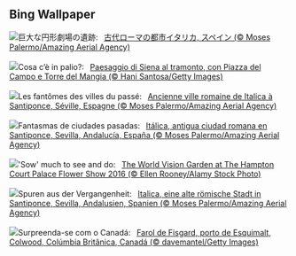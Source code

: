 ## Bing Wallpaper
![](https://www.bing.com/th?id=OHR.ItalicaRuins_JA-JP9815947599_UHD.jpg&w=1000)巨大な円形劇場の遺跡:&nbsp;&ensp;[古代ローマの都市イタリカ, スペイン (© Moses Palermo/Amazing Aerial Agency)](https://www.bing.com/th?id=OHR.ItalicaRuins_JA-JP9815947599_UHD.jpg)
<br><br/>
![](https://www.bing.com/th?id=OHR.PalioDiSiena_IT-IT3821584862_UHD.jpg&w=1000)Cosa c’è in palio?:&nbsp;&ensp;[Paesaggio di Siena al tramonto, con Piazza del Campo e Torre del Mangia (© Hani Santosa/Getty Images)](https://www.bing.com/th?id=OHR.PalioDiSiena_IT-IT3821584862_UHD.jpg)
<br><br/>
![](https://www.bing.com/th?id=OHR.ItalicaRuins_FR-FR7838371593_UHD.jpg&w=1000)Les fantômes des villes du passé:&nbsp;&ensp;[Ancienne ville romaine de Italica à Santiponce, Séville,  Espagne (© Moses Palermo/Amazing Aerial Agency)](https://www.bing.com/th?id=OHR.ItalicaRuins_FR-FR7838371593_UHD.jpg)
<br><br/>
![](https://www.bing.com/th?id=OHR.ItalicaRuins_ES-ES6907151535_UHD.jpg&w=1000)Fantasmas de ciudades pasadas:&nbsp;&ensp;[Itálica, antigua ciudad romana en Santiponce, Sevilla, Andalucía, España (© Moses Palermo/Amazing Aerial Agency)](https://www.bing.com/th?id=OHR.ItalicaRuins_ES-ES6907151535_UHD.jpg)
<br><br/>
![](https://www.bing.com/th?id=OHR.HamptonFestival2024_EN-GB4619911099_UHD.jpg&w=1000)'Sow' much to see and do:&nbsp;&ensp;[The World Vision Garden at The Hampton Court Palace Flower Show 2016 (© Ellen Rooney/Alamy Stock Photo)](https://www.bing.com/th?id=OHR.HamptonFestival2024_EN-GB4619911099_UHD.jpg)
<br><br/>
![](https://www.bing.com/th?id=OHR.ItalicaRuins_DE-DE9553207301_UHD.jpg&w=1000)Spuren aus der Vergangenheit:&nbsp;&ensp;[Italica, eine alte römische Stadt in Santiponce, Sevilla, Andalusien, Spanien (© Moses Palermo/Amazing Aerial Agency)](https://www.bing.com/th?id=OHR.ItalicaRuins_DE-DE9553207301_UHD.jpg)
<br><br/>
![](https://www.bing.com/th?id=OHR.FisgardLighthouse_PT-BR7039409660_UHD.jpg&w=1000)Surpreenda-se com o Canadá:&nbsp;&ensp;[Farol de Fisgard, porto de Esquimalt, Colwood, Colúmbia Britânica, Canadá (© davemantel/Getty Images)](https://www.bing.com/th?id=OHR.FisgardLighthouse_PT-BR7039409660_UHD.jpg)
<br><br/>

